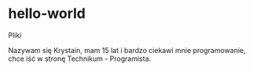 # hello-world
Pliki 

Nazywam się Krystain, mam 15 lat i bardzo ciekawi mnie programowanie, chce iść w stronę Technikum - Programista.
